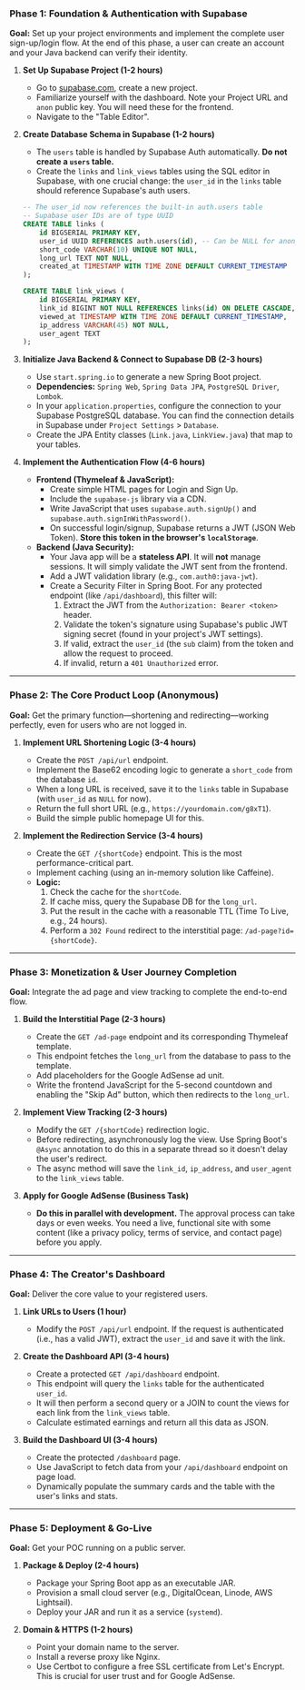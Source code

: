 
### **Phase 1: Foundation & Authentication with Supabase**

**Goal:** Set up your project environments and implement the complete user sign-up/login flow. At the end of this phase, a user can create an account and your Java backend can verify their identity.

1.  **Set Up Supabase Project (1-2 hours)**

      * Go to [supabase.com](https://supabase.com), create a new project.
      * Familiarize yourself with the dashboard. Note your Project URL and `anon` public key. You will need these for the frontend.
      * Navigate to the "Table Editor".

2.  **Create Database Schema in Supabase (1-2 hours)**

      * The `users` table is handled by Supabase Auth automatically. **Do not create a `users` table.**
      * Create the `links` and `link_views` tables using the SQL editor in Supabase, with one crucial change: the `user_id` in the `links` table should reference Supabase's auth users.

    <!-- end list -->

    ```sql
    -- The user_id now references the built-in auth.users table
    -- Supabase user IDs are of type UUID
    CREATE TABLE links (
        id BIGSERIAL PRIMARY KEY,
        user_id UUID REFERENCES auth.users(id), -- Can be NULL for anonymous links
        short_code VARCHAR(10) UNIQUE NOT NULL,
        long_url TEXT NOT NULL,
        created_at TIMESTAMP WITH TIME ZONE DEFAULT CURRENT_TIMESTAMP
    );

    CREATE TABLE link_views (
        id BIGSERIAL PRIMARY KEY,
        link_id BIGINT NOT NULL REFERENCES links(id) ON DELETE CASCADE,
        viewed_at TIMESTAMP WITH TIME ZONE DEFAULT CURRENT_TIMESTAMP,
        ip_address VARCHAR(45) NOT NULL,
        user_agent TEXT
    );
    ```

3.  **Initialize Java Backend & Connect to Supabase DB (2-3 hours)**

      * Use `start.spring.io` to generate a new Spring Boot project.
      * **Dependencies:** `Spring Web`, `Spring Data JPA`, `PostgreSQL Driver`, `Lombok`.
      * In your `application.properties`, configure the connection to your Supabase PostgreSQL database. You can find the connection details in Supabase under `Project Settings` \> `Database`.
      * Create the JPA Entity classes (`Link.java`, `LinkView.java`) that map to your tables.

4.  **Implement the Authentication Flow (4-6 hours)**

      * **Frontend (Thymeleaf & JavaScript):**
          * Create simple HTML pages for Login and Sign Up.
          * Include the `supabase-js` library via a CDN.
          * Write JavaScript that uses `supabase.auth.signUp()` and `supabase.auth.signInWithPassword()`.
          * On successful login/signup, Supabase returns a JWT (JSON Web Token). **Store this token in the browser's `localStorage`**.
      * **Backend (Java Security):**
          * Your Java app will be a **stateless API**. It will **not** manage sessions. It will simply validate the JWT sent from the frontend.
          * Add a JWT validation library (e.g., `com.auth0:java-jwt`).
          * Create a Security Filter in Spring Boot. For any protected endpoint (like `/api/dashboard`), this filter will:
            1.  Extract the JWT from the `Authorization: Bearer <token>` header.
            2.  Validate the token's signature using Supabase's public JWT signing secret (found in your project's JWT settings).
            3.  If valid, extract the `user_id` (the `sub` claim) from the token and allow the request to proceed.
            4.  If invalid, return a `401 Unauthorized` error.

-----

### **Phase 2: The Core Product Loop (Anonymous)**

**Goal:** Get the primary function—shortening and redirecting—working perfectly, even for users who are not logged in.

1.  **Implement URL Shortening Logic (3-4 hours)**

      * Create the `POST /api/url` endpoint.
      * Implement the Base62 encoding logic to generate a `short_code` from the database `id`.
      * When a long URL is received, save it to the `links` table in Supabase (with `user_id` as `NULL` for now).
      * Return the full short URL (e.g., `https://yourdomain.com/g8xT1`).
      * Build the simple public homepage UI for this.

2.  **Implement the Redirection Service (3-4 hours)**

      * Create the `GET /{shortCode}` endpoint. This is the most performance-critical part.
      * Implement caching (using an in-memory solution like Caffeine).
      * **Logic:**
        1.  Check the cache for the `shortCode`.
        2.  If cache miss, query the Supabase DB for the `long_url`.
        3.  Put the result in the cache with a reasonable TTL (Time To Live, e.g., 24 hours).
        4.  Perform a `302 Found` redirect to the interstitial page: `/ad-page?id={shortCode}`.

-----

### **Phase 3: Monetization & User Journey Completion**

**Goal:** Integrate the ad page and view tracking to complete the end-to-end flow.

1.  **Build the Interstitial Page (2-3 hours)**

      * Create the `GET /ad-page` endpoint and its corresponding Thymeleaf template.
      * This endpoint fetches the `long_url` from the database to pass to the template.
      * Add placeholders for the Google AdSense ad unit.
      * Write the frontend JavaScript for the 5-second countdown and enabling the "Skip Ad" button, which then redirects to the `long_url`.

2.  **Implement View Tracking (2-3 hours)**

      * Modify the `GET /{shortCode}` redirection logic.
      * Before redirecting, asynchronously log the view. Use Spring Boot's `@Async` annotation to do this in a separate thread so it doesn't delay the user's redirect.
      * The async method will save the `link_id`, `ip_address`, and `user_agent` to the `link_views` table.

3.  **Apply for Google AdSense (Business Task)**

      * **Do this in parallel with development.** The approval process can take days or even weeks. You need a live, functional site with some content (like a privacy policy, terms of service, and contact page) before you apply.

-----

### **Phase 4: The Creator's Dashboard**

**Goal:** Deliver the core value to your registered users.

1.  **Link URLs to Users (1 hour)**

      * Modify the `POST /api/url` endpoint. If the request is authenticated (i.e., has a valid JWT), extract the `user_id` and save it with the link.

2.  **Create the Dashboard API (3-4 hours)**

      * Create a protected `GET /api/dashboard` endpoint.
      * This endpoint will query the `links` table for the authenticated `user_id`.
      * It will then perform a second query or a JOIN to count the views for each link from the `link_views` table.
      * Calculate estimated earnings and return all this data as JSON.

3.  **Build the Dashboard UI (3-4 hours)**

      * Create the protected `/dashboard` page.
      * Use JavaScript to fetch data from your `/api/dashboard` endpoint on page load.
      * Dynamically populate the summary cards and the table with the user's links and stats.

-----

### **Phase 5: Deployment & Go-Live**

**Goal:** Get your POC running on a public server.

1.  **Package & Deploy (2-4 hours)**

      * Package your Spring Boot app as an executable JAR.
      * Provision a small cloud server (e.g., DigitalOcean, Linode, AWS Lightsail).
      * Deploy your JAR and run it as a service (`systemd`).

2.  **Domain & HTTPS (1-2 hours)**

      * Point your domain name to the server.
      * Install a reverse proxy like Nginx.
      * Use Certbot to configure a free SSL certificate from Let's Encrypt. This is crucial for user trust and for Google AdSense.